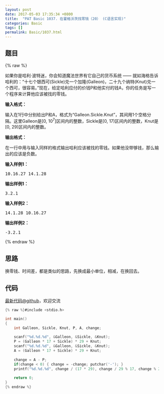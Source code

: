 ```yaml
---
layout: post
date: 2017-05-03 17:35:34 +0800
title:  "PAT Basic 1037. 在霍格沃茨找零钱（20） (C语言实现)"
categories: Basic
tags: []
permalink: Basic/1037.html
---
```


## 题目

{% raw %}<div id="problemContent">
<p>
如果你是哈利·波特迷，你会知道魔法世界有它自己的货币系统 —— 就如海格告诉哈利的：“十七个银西可(Sickle)兑一个加隆(Galleon)，二十九个纳特(Knut)兑一个西可，很容易。”现在，给定哈利应付的价钱P和他实付的钱A，你的任务是写一个程序来计算他应该被找的零钱。
</p>
<p><b>
输入格式：
</b></p>
<p>输入在1行中分别给出P和A，格式为“Galleon.Sickle.Knut”，其间用1个空格分隔。这里Galleon是[0, 10<sup>7</sup>]区间内的整数，Sickle是[0, 17)区间内的整数，Knut是[0, 29)区间内的整数。
</p>
<p><b>
输出格式：
</b></p>
<p>
在一行中用与输入同样的格式输出哈利应该被找的零钱。如果他没带够钱，那么输出的应该是负数。</p>
<b>输入样例1：</b><pre>
10.16.27 14.1.28
</pre>
<b>输出样例1：</b><pre>
3.2.1
</pre>
<b>输入样例2：</b><pre>
14.1.28 10.16.27
</pre>
<b>输出样例2：</b><pre>
-3.2.1
</pre>
</div>{% endraw %}

## 思路

换零钱、时间差，都是类似的思路，先换成最小单位，相减，在换回去。

## 代码

[最新代码@github](https://github.com/OliverLew/PAT/blob/master/PATBasic/1037.c)，欢迎交流
```c
{% raw %}#include <stdio.h>

int main()
{
    int Galleon, Sickle, Knut, P, A, change;
    
    scanf("%d.%d.%d", &Galleon, &Sickle, &Knut);
    P = (Galleon * 17 + Sickle) * 29 + Knut;
    scanf("%d.%d.%d", &Galleon, &Sickle, &Knut);
    A = (Galleon * 17 + Sickle) * 29 + Knut;
    
    change = A - P;
    if(change < 0) { change = -change; putchar('-'); }
    printf("%d.%d.%d", change / (17 * 29), change / 29 % 17, change % 29);
    
    return 0;
}
{% endraw %}
```